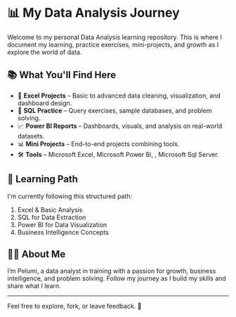 # 📊 My Data Analysis Journey

Welcome to my personal Data Analysis learning repository. This is where I document my learning, practice exercises, mini-projects, and growth as I explore the world of data.

## 📚 What You'll Find Here

- 🔢 **Excel Projects** – Basic to advanced data cleaning, visualization, and dashboard design.
- 🧮 **SQL Practice** – Query exercises, sample databases, and problem solving.
- 📈 **Power BI Reports** – Dashboards, visuals, and analysis on real-world datasets.
- 📊 **Mini Projects** – End-to-end projects combining tools.
- 🛠️ **Tools** – Microsoft Excel, Microsoft Power Bi, , Microsoft Sql Server.

## 🚀 Learning Path

I'm currently following this structured path:
1. Excel & Basic Analysis
2. SQL for Data Extraction
3. Power BI for Data Visualization
4. Business Intelligence Concepts

## 👨‍💻 About Me

I’m Pelumi, a data analyst in training with a passion for growth, business intelligence, and problem solving. Follow my journey as I build my skills and share what I learn.

---

Feel free to explore, fork, or leave feedback. 🙌

